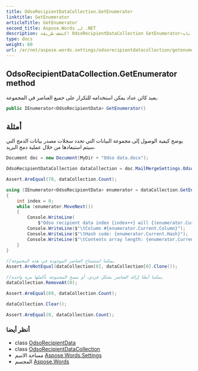 ```yaml
---
title: OdsoRecipientDataCollection.GetEnumerator
linktitle: GetEnumerator
articleTitle: GetEnumerator
second_title: Aspose.Words لـ .NET
description: اكتشف طريقة OdsoRecipientDataCollection GetEnumerator—قم بتكرار عناصر المجموعة بكفاءة وبكل سهولة وقم بتحسين قدراتك على التعامل مع البيانات.
type: docs
weight: 60
url: /ar/net/aspose.words.settings/odsorecipientdatacollection/getenumerator/
---
```

## OdsoRecipientDataCollection.GetEnumerator method

يعيد كائن عداد يمكن استخدامه للتكرار على جميع العناصر في المجموعة.

```csharp
public IEnumerator<OdsoRecipientData> GetEnumerator()
```

## أمثلة

يوضح كيفية الوصول إلى مجموعة البيانات التي تحدد سجلات مصدر بيانات الدمج التي سيتم استبعادها من خلال عملية دمج البريد.

```csharp
Document doc = new Document(MyDir + "Odso data.docx");

OdsoRecipientDataCollection dataCollection = doc.MailMergeSettings.Odso.RecipientDatas;

Assert.AreEqual(70, dataCollection.Count);

using (IEnumerator<OdsoRecipientData> enumerator = dataCollection.GetEnumerator())
{
    int index = 0;
    while (enumerator.MoveNext())
    {
        Console.WriteLine(
            $"Odso recipient data index {index++} will {(enumerator.Current.Active ? "" : "not ")}be imported upon mail merge.");
        Console.WriteLine($"\tColumn #{enumerator.Current.Column}");
        Console.WriteLine($"\tHash code: {enumerator.Current.Hash}");
        Console.WriteLine($"\tContents array length: {enumerator.Current.UniqueTag.Length}");
    }
}

//يمكننا استنساخ العناصر الموجودة في هذه المجموعة.
Assert.AreNotEqual(dataCollection[0], dataCollection[0].Clone());

//يمكننا أيضًا إزالة العناصر بشكل فردي، أو مسح المجموعة بأكملها مرة واحدة.
dataCollection.RemoveAt(0);

Assert.AreEqual(69, dataCollection.Count);

dataCollection.Clear();

Assert.AreEqual(0, dataCollection.Count);
```

### أنظر أيضا

* class [OdsoRecipientData](../../odsorecipientdata/)
* class [OdsoRecipientDataCollection](../)
* مساحة الاسم [Aspose.Words.Settings](../../../aspose.words.settings/)
* المجسم [Aspose.Words](../../../)
